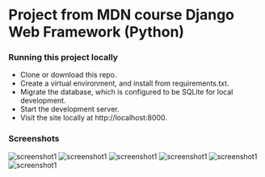 # Project from MDN course Django Web Framework (Python)

### Running this project locally
- Clone or download this repo.
- Create a virtual environment, and install from requirements.txt.
- Migrate the database, which is configured to be SQLite for local development.
- Start the development server.
- Visit the site locally at http://localhost:8000.

### Screenshots
![screenshot1](https://i.imgur.com/S0kRcBc.png)
![screenshot1](https://i.imgur.com/3Hnuk7l.png)
![screenshot1](https://i.imgur.com/SRhi29j.png)
![screenshot1](https://i.imgur.com/iayp8J5.png)
![screenshot1](https://i.imgur.com/3s5oxNH.png)
![screenshot1](https://i.imgur.com/hDhmYhN.png)
